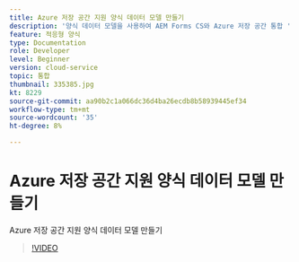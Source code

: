 ```yaml
---
title: Azure 저장 공간 지원 양식 데이터 모델 만들기
description: '양식 데이터 모델을 사용하여 AEM Forms CS와 Azure 저장 공간 통합 '
feature: 적응형 양식
type: Documentation
role: Developer
level: Beginner
version: cloud-service
topic: 통합
thumbnail: 335385.jpg
kt: 8229
source-git-commit: aa90b2c1a066dc36d4ba26ecdb8b58939445ef34
workflow-type: tm+mt
source-wordcount: '35'
ht-degree: 8%

---
```


# Azure 저장 공간 지원 양식 데이터 모델 만들기

Azure 저장 공간 지원 양식 데이터 모델 만들기

>[!VIDEO](https://video.tv.adobe.com/v/335385/?quality=12&learn=on)

